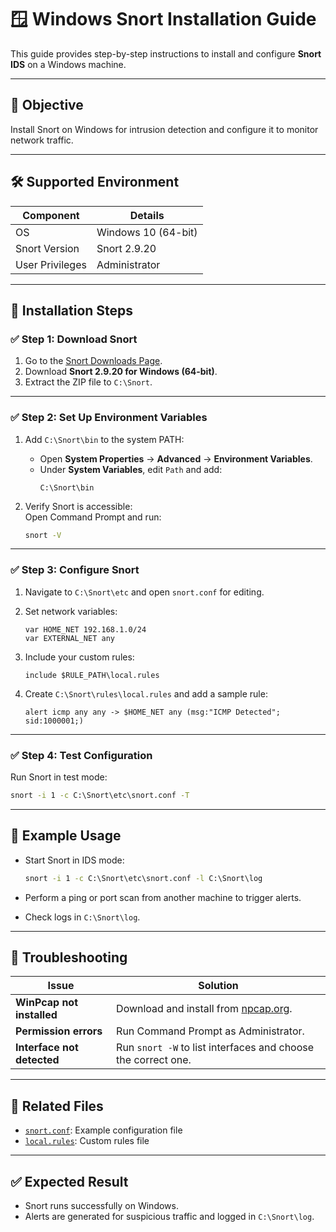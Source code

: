 # 🪟 Windows Snort Installation Guide

This guide provides step-by-step instructions to install and configure **Snort IDS** on a Windows machine.

---

## 🎯 Objective
Install Snort on Windows for intrusion detection and configure it to monitor network traffic.

---

## 🛠 Supported Environment

| Component         | Details                     |
|--------------------|------------------------------|
| OS                | Windows 10 (64-bit)          |
| Snort Version     | Snort 2.9.20                 |
| User Privileges   | Administrator                |

---

## 🚀 Installation Steps

### ✅ Step 1: Download Snort
1. Go to the [Snort Downloads Page](https://www.snort.org/downloads).
2. Download **Snort 2.9.20 for Windows (64-bit)**.
3. Extract the ZIP file to `C:\Snort`.

---

### ✅ Step 2: Set Up Environment Variables
1. Add `C:\Snort\bin` to the system PATH:
   - Open **System Properties** → **Advanced** → **Environment Variables**.
   - Under **System Variables**, edit `Path` and add:
     ```
     C:\Snort\bin
     ```

2. Verify Snort is accessible:  
   Open Command Prompt and run:
   ```cmd
   snort -V
   ```

---

### ✅ Step 3: Configure Snort

1. Navigate to `C:\Snort\etc` and open `snort.conf` for editing.
2. Set network variables:

   ```text
   var HOME_NET 192.168.1.0/24
   var EXTERNAL_NET any
   ```

3. Include your custom rules:

   ```text
   include $RULE_PATH\local.rules
   ```

4. Create `C:\Snort\rules\local.rules` and add a sample rule:

   ```text
   alert icmp any any -> $HOME_NET any (msg:"ICMP Detected"; sid:1000001;)
   ```

---

### ✅ Step 4: Test Configuration

Run Snort in test mode:

```cmd
snort -i 1 -c C:\Snort\etc\snort.conf -T
```

---

## 🧪 Example Usage

* Start Snort in IDS mode:

  ```cmd
  snort -i 1 -c C:\Snort\etc\snort.conf -l C:\Snort\log
  ```

* Perform a ping or port scan from another machine to trigger alerts.
* Check logs in `C:\Snort\log`.

---

## 📝 Troubleshooting

| Issue                      | Solution                                                      |
| -------------------------- | ------------------------------------------------------------- |
| **WinPcap not installed**  | Download and install from [npcap.org](https://npcap.org).     |
| **Permission errors**      | Run Command Prompt as Administrator.                          |
| **Interface not detected** | Run `snort -W` to list interfaces and choose the correct one. |

---

## 📄 Related Files

* [`snort.conf`](./snort.conf): Example configuration file  
* [`local.rules`](./local.rules): Custom rules file

---

## ✅ Expected Result

* Snort runs successfully on Windows.  
* Alerts are generated for suspicious traffic and logged in `C:\Snort\log`.

